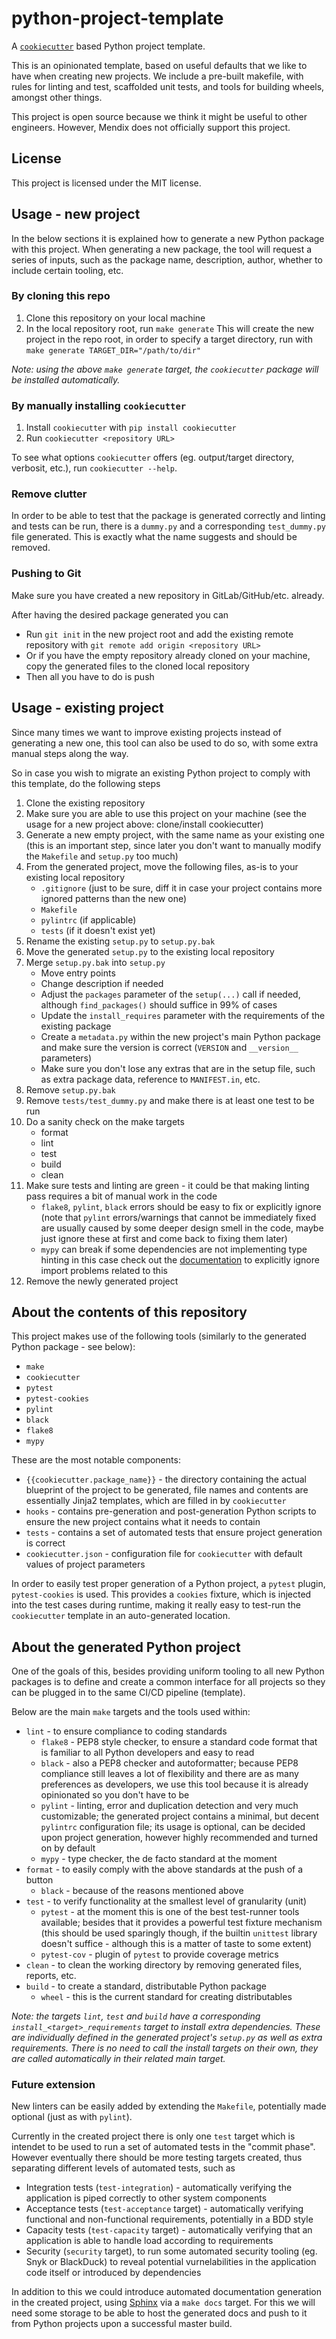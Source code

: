 # python-project-template

A [`cookiecutter`](https://github.com/audreyr/cookiecutter) based Python
project template.

This is an opinionated template, based on useful defaults that we like to have
when creating new projects. We include a pre-built makefile, with rules for
linting and test, scaffolded unit tests, and tools for building wheels,
amongst other things. 

This project is open source because we think it might be useful to other
engineers. However, Mendix does not officially support this project.

## License

This project is licensed under the MIT license.

## Usage - new project

In the below sections it is explained how to generate a new Python package with
this project. When generating a new package, the tool will request a series of
inputs, such as the package name, description, author, whether to include
certain tooling, etc.

### By cloning this repo

1. Clone this repository on your local machine
2. In the local repository root, run `make generate`
    This will create the new project in the repo root, in order to specify a
    target directory, run with `make generate TARGET_DIR="/path/to/dir"`

_Note: using the above `make generate` target, the `cookiecutter` package will
be installed automatically._

### By manually installing `cookiecutter`

1. Install `cookiecutter` with `pip install cookiecutter`
2. Run `cookiecutter <repository URL>`

To see what options `cookiecutter` offers (eg. output/target directory,
verbosit, etc.), run `cookiecutter --help`.

### Remove clutter

In order to be able to test that the package is generated correctly and linting
and tests can be run, there is a `dummy.py` and a corresponding `test_dummy.py`
file generated. This is exactly what the name suggests and should be removed.

### Pushing to Git

Make sure you have created a new repository in GitLab/GitHub/etc. already.

After having the desired package generated you can
* Run `git init` in the new project root and add the existing remote repository
with `git remote add origin <repository URL>`
* Or if you have the empty repository already cloned on your machine, copy the
generated files to the cloned local repository
* Then all you have to do is push

## Usage - existing project

Since many times we want to improve existing projects instead of generating a
new one, this tool can also be used to do so, with some extra manual steps
along the way.

So in case you wish to migrate an existing Python project to comply with this
template, do the following steps

1. Clone the existing repository
2. Make sure you are able to use this project on your machine (see the usage
for a new project above: clone/install cookiecutter)
3. Generate a new empty project, with the same name as your existing one
(this is an important step, since later you don't want to manually modify the
``Makefile`` and ``setup.py`` too much)
4. From the generated project, move the following files, as-is to your existing
local repository
    * ``.gitignore`` (just to be sure, diff it in case your project contains
    more ignored patterns than the new one)
    * ``Makefile``
    * ``pylintrc`` (if applicable)
    * ``tests`` (if it doesn't exist yet)
5. Rename the existing ``setup.py`` to ``setup.py.bak``
6. Move the generated ``setup.py`` to the existing local repository
7. Merge ``setup.py.bak`` into ``setup.py``
    * Move entry points
    * Change description if needed
    * Adjust the `packages` parameter of the `setup(...)` call if needed,
    although `find_packages()` should suffice in 99% of cases
    * Update the `install_requires` parameter with the requirements of the
    existing package
    * Create a ``metadata.py`` within the new project's main Python package and
    make sure the version is correct (`VERSION` and `__version__` parameters)
    * Make sure you don't lose any extras that are in the setup file, such as
    extra package data, reference to ``MANIFEST.in``, etc.
8. Remove ``setup.py.bak``
9. Remove ``tests/test_dummy.py`` and make there is at least one test to be run
10. Do a sanity check on the make targets
    * format
    * lint
    * test
    * build
    * clean
11. Make sure tests and linting are green - it could be that making linting
pass requires a bit of manual work in the code
    * `flake8`, `pylint`, `black` errors should be easy to fix or explicitly
    ignore (note that `pylint` errors/warnings that cannot be immediately fixed
    are usually caused by some deeper design smell in the code, maybe just
    ignore these at first and come back to fixing them later)
    * `mypy` can break if some dependencies are not implementing type hinting
    in this case check out the
    [documentation](https://mypy.readthedocs.io/en/latest/running_mypy.html#missing-imports)
    to explicitly ignore import problems related to this
12. Remove the newly generated project

## About the contents of this repository

This project makes use of the following tools (similarly to the generated
Python package - see below):
* `make`
* `cookiecutter`
* `pytest`
* `pytest-cookies`
* `pylint`
* `black`
* `flake8`
* `mypy`

These are the most notable components:
* `{{cookiecutter.package_name}}` - the directory containing the actual
blueprint of the project to be generated, file names and contents are
essentially Jinja2 templates, which are filled in by `cookiecutter`
* `hooks` - contains pre-generation and post-generation Python scripts to
ensure the new project contains what it needs to contain
* `tests` - contains a set of automated tests that ensure project generation is
correct
* `cookiecutter.json` - configuration file for `cookiecutter` with default
values of project parameters

In order to easily test proper generation of a Python project, a `pytest`
plugin, `pytest-cookies` is used. This provides a `cookies` fixture, which is
injected into the test cases during runtime, making it really easy to test-run
the `cookiecutter` template in an auto-generated location.

## About the generated Python project

One of the goals of this, besides providing uniform tooling to all new Python
packages is to define and create a common interface for all projects so they
can be plugged in to the same CI/CD pipeline (template).

Below are the main `make` targets and the tools used within:

* `lint` - to ensure compliance to coding standards
    * `flake8` - PEP8 style checker, to ensure a standard code format that is
    familiar to all Python developers and easy to read
    * `black` - also a PEP8 checker and autoformatter; because PEP8 compliance
    still leaves a lot of flexibility and there are as many preferences as
    developers, we use this tool because it is already opinionated so you don't
    have to be
    * `pylint` - linting, error and duplication detection and very much
    customizable; the generated project contains a minimal, but decent
    `pylintrc` configuration file; its usage is optional, can be decided upon
    project generation, however highly recommended and turned on by default
    * `mypy` - type checker, the de facto standard at the moment
* `format` - to easily comply with the above standards at the push of a button
    * `black` - because of the reasons mentioned above
* `test` - to verify functionality at the smallest level of granularity (unit)
    * `pytest` - at the moment this is one of the best test-runner tools
    available; besides that it provides a powerful test fixture mechanism
    (this should be used sparingly though, if the builtin `unittest` library
    doesn't suffice - although this is a matter of taste to some extent)
    * `pytest-cov` - plugin of `pytest` to provide coverage metrics
* `clean` - to clean the working directory by removing generated files,
reports, etc.
* `build` - to create a standard, distributable Python package
    * `wheel` - this is the current standard for creating distributables

_Note: the targets `lint`, `test` and `build` have a corresponding
`install_<target>_requirements` target to install extra dependencies. These are
individually defined in the generated project's `setup.py` as well as extra
requirements. There is no need to call the install targets on their own, they
are called automatically in their related main target._

### Future extension

New linters can be easily added by extending the `Makefile`, potentially made
optional (just as with `pylint`).

Currently in the created project there is only one `test` target which is
intendet to be used to run a set of automated tests in the "commit phase".
However eventually there should be more testing targets created, thus
separating different levels of automated tests, such as
* Integration tests (`test-integration`) - automatically verifying the
application is piped correctly to other system components
* Acceptance tests (`test-acceptance` target) - automatically verifying
functional and non-functional requirements, potentially in a BDD style
* Capacity tests (`test-capacity` target) - automatically verifying that an
application is able to handle load according to requirements
* Security (`security` target), to run some automated security tooling
(eg. Snyk or BlackDuck) to reveal potential vurnelabilities in the application
code itself or introduced by dependencies

In addition to this we could introduce automated documentation generation in
the created project, using [Sphinx](http://www.sphinx-doc.org/en/master/) via
a `make docs` target. For this we will need some storage to be able to host the
generated docs and push to it from Python projects upon a successful master
build.
